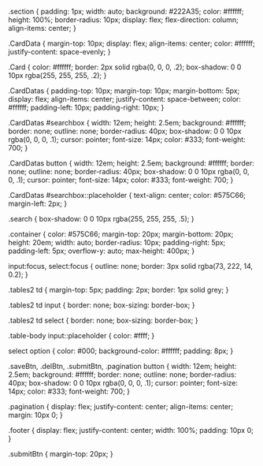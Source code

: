 .section {
    padding: 1px;
    width: auto;
    background: #222A35;
    color: #ffffff;
    height: 100%;
    border-radius: 10px;
    display: flex;
    flex-direction: column;
    align-items: center;
}

.CardData {
    margin-top: 10px;
    display: flex;
    align-items: center;
    color: #ffffff;
    justify-content: space-evenly;
}

.Card {
    color: #ffffff;
    border: 2px solid rgba(0, 0, 0, .2);
    box-shadow: 0 0 10px rgba(255, 255, 255, .2);
}

.CardDatas {
    padding-top: 10px;
    margin-top: 10px;
    margin-bottom: 5px;
    display: flex;
    align-items: center;
    justify-content: space-between;
    color: #ffffff;
    padding-left: 10px;
    padding-right: 10px;
}

.CardDatas #searchbox {
    width: 12em;
    height: 2.5em;
    background: #ffffff;
    border: none;
    outline: none;
    border-radius: 40px;
    box-shadow: 0 0 10px rgba(0, 0, 0, .1);
    cursor: pointer;
    font-size: 14px;
    color: #333;
    font-weight: 700;
}

.CardDatas button {
    width: 12em;
    height: 2.5em;
    background: #ffffff;
    border: none;
    outline: none;
    border-radius: 40px;
    box-shadow: 0 0 10px rgba(0, 0, 0, .1);
    cursor: pointer;
    font-size: 14px;
    color: #333;
    font-weight: 700;
}

.CardDatas #searchbox::placeholder {
    text-align: center;
    color: #575C66;
    margin-left: 2px;
}

.search {
    box-shadow: 0 0 10px rgba(255, 255, 255, .5);
}

.container {
    color: #575C66;
    margin-top: 20px;
    margin-bottom: 20px;
    height: 20em;
    width: auto;
    border-radius: 10px;
    padding-right: 5px;
    padding-left: 5px;
    overflow-y: auto;
    max-height: 400px;
}

input:focus, select:focus {
    outline: none;
    border: 3px solid rgba(73, 222, 14, 0.2);
}

.tables2 td {
    margin-top: 5px;
    padding: 2px;
    border: 1px solid grey;
}

.tables2 td input {
    border: none;
    box-sizing: border-box;
}

.tables2 td select {
    border: none;
    box-sizing: border-box;
}

.table-body input::placeholder {
    color: #ffff;
}

select option {
    color: #000;
    background-color: #ffffff;
    padding: 8px;
}

.saveBtn, .delBtn, .submitBtn, .pagination button {
    width: 12em;
    height: 2.5em;
    background: #ffffff;
    border: none;
    outline: none;
    border-radius: 40px;
    box-shadow: 0 0 10px rgba(0, 0, 0, .1);
    cursor: pointer;
    font-size: 14px;
    color: #333;
    font-weight: 700;
}

.pagination {
    display: flex;
    justify-content: center;
    align-items: center;
    margin: 10px 0;
}

.footer {
    display: flex;
    justify-content: center;
    width: 100%;
    padding: 10px 0;
}

.submitBtn {
    margin-top: 20px;
}
